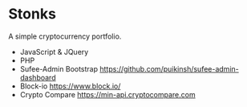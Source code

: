# Stonks
A simple cryptocurrency portfolio.
- JavaScript & JQuery
- PHP
- Sufee-Admin Bootstrap
    https://github.com/puikinsh/sufee-admin-dashboard
- Block-io
    https://www.block.io/
- Crypto Compare
    https://min-api.cryptocompare.com

